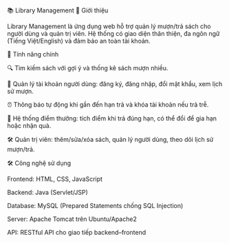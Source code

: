 📚 Library Management
📝 Giới thiệu

Library Management là ứng dụng web hỗ trợ quản lý mượn/trả sách cho người dùng và quản trị viên.
Hệ thống có giao diện thân thiện, đa ngôn ngữ (Tiếng Việt/English) và đảm bảo an toàn tài khoản.

🚀 Tính năng chính

🔍 Tìm kiếm sách với gợi ý và thống kê sách mượn nhiều.

👤 Quản lý tài khoản người dùng: đăng ký, đăng nhập, đổi mật khẩu, xem lịch sử mượn.

⏰ Thông báo tự động khi gần đến hạn trả và khóa tài khoản nếu trả trễ.

🎁 Hệ thống điểm thưởng: tích điểm khi trả đúng hạn, có thể đổi để gia hạn hoặc nhận quà.

🛠️ Quản trị viên: thêm/sửa/xóa sách, quản lý người dùng, theo dõi lịch sử mượn/trả.

🛠️ Công nghệ sử dụng

Frontend: HTML, CSS, JavaScript

Backend: Java (Servlet/JSP)

Database: MySQL (Prepared Statements chống SQL Injection)

Server: Apache Tomcat trên Ubuntu/Apache2

API: RESTful API cho giao tiếp backend–frontend
